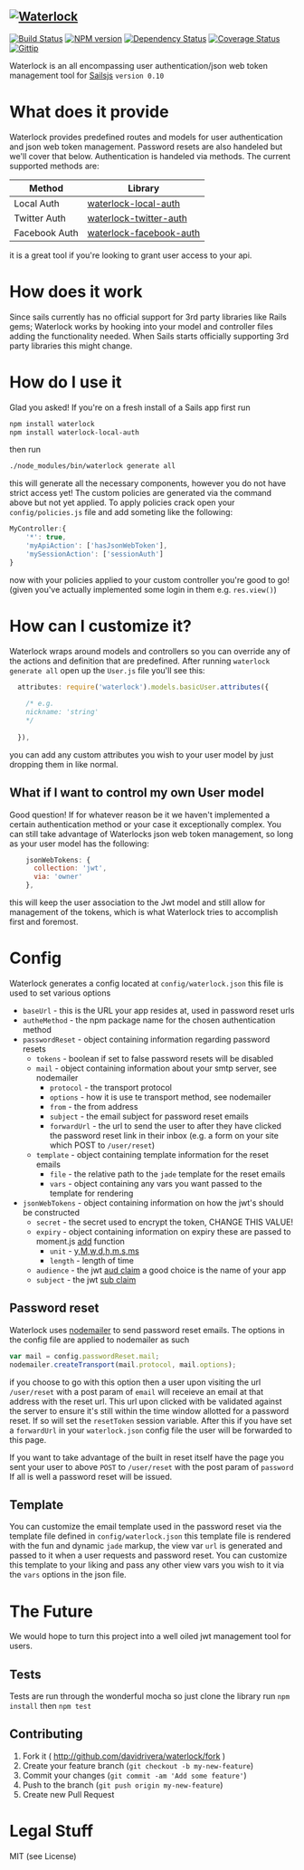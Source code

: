 [![Waterlock](https://lh3.googleusercontent.com/-aThk1tYLSh0/U5fAM6NyB5I/AAAAAAAAH84/FKmmmQ80XWY/w611-h144-no/waterlock-header.png)](http://davidrivera.github.io/waterlock/)
-----------------------------------------------
[![Build Status](http://img.shields.io/travis/davidrivera/waterlock.svg?style=flat)](https://travis-ci.org/davidrivera/waterlock) [![NPM version](http://img.shields.io/npm/v/waterlock.svg?style=flat)](http://badge.fury.io/js/waterlock) [![Dependency Status](http://img.shields.io/gemnasium/davidrivera/waterlock.svg?style=flat)](https://gemnasium.com/davidrivera/waterlock) [![Coverage Status](http://img.shields.io/coveralls/davidrivera/waterlock/master.svg?style=flat)](https://coveralls.io/r/davidrivera/waterlock?branch=master) [![Gittip](http://img.shields.io/gittip/davidrivera.svg?style=flat)](https://www.gittip.com/davidrivera/)


Waterlock is an all encompassing user authentication/json web token management tool for [Sailsjs](http://sailsjs.com) `version 0.10`

# What does it provide
Waterlock provides predefined routes and models for user authentication and json web token management. Password resets are also handeled but we'll cover that below.
Authentication is handeled via methods. The current supported methods are:

| Method | Library |
| ------------- | ------------- |
| Local Auth | [waterlock-local-auth](https://github.com/davidrivera/waterlock-local-auth) |
| Twitter Auth | [waterlock-twitter-auth](https://github.com/davidrivera/waterlock-twitter-auth) |
| Facebook Auth | [waterlock-facebook-auth](https://github.com/davidrivera/waterlock-facebook-auth) |

it is a great tool if you're looking to grant user access to your api.

# How does it work
Since sails currently has no official support for 3rd party libraries like Rails gems; Waterlock works by hooking into your model and controller files adding the functionality needed. When Sails starts officially supporting 3rd party libraries this might change.

# How do I use it
Glad you asked! If you're on a fresh install of a Sails app first run
```bash
npm install waterlock
npm install waterlock-local-auth
```

then run
```bash
./node_modules/bin/waterlock generate all
```
this will generate all the necessary components, however you do not have strict access yet! The custom policies are generated via the command above but not yet applied. To apply policies crack open your `config/policies.js` file and add someting like the following:

```js
MyController:{
	'*': true,
	'myApiAction': ['hasJsonWebToken'],
	'mySessionAction': ['sessionAuth']
}
```

now with your policies applied to your custom controller you're good to go! (given you've actually implemented some login in them e.g. `res.view()`)

# How can I customize it?
Waterlock wraps around models and controllers so you can override any of the actions and definition that are predefined. After running `waterlock generate all` open up the `User.js` file you'll see this:
```js
  attributes: require('waterlock').models.basicUser.attributes({
    
    /* e.g.
    nickname: 'string'
    */
    
  }),
```
you can add any custom attributes you wish to your user model by just dropping them in like normal.

## What if I want to control my own User model
Good question! If for whatever reason be it we haven't implemented a certain authentication method or your case it exceptionally complex. You can still take advantage of Waterlocks json web token management, so long as your user model has the following:

```js
    jsonWebTokens: {
      collection: 'jwt',
      via: 'owner'
    },
```

this will keep the user association to the Jwt model and still allow for management of the tokens, which is what Waterlock tries to accomplish first and foremost.

# Config
Waterlock generates a config located at `config/waterlock.json` this file is used to set various options

* `baseUrl` - this is the URL your app resides at, used in password reset urls
* `autheMethod` - the npm package name for the chosen authentication method
* `passwordReset` - object containing information regarding password resets
	* `tokens` - boolean if set to false password resets will be disabled
	* `mail` - object containing information about your smtp server, see nodemailer
		* `protocol` - the transport protocol
		* `options` - how it is use te transport method, see nodemailer
		* `from` - the from address 
		* `subject` - the email subject for password reset emails
		* `forwardUrl` - the url to send the user to after they have clicked the password reset link in their inbox (e.g. a form on your site which POST to `/user/reset`)
	* `template` - object containing template information for the reset emails
		* `file` - the relative path to the `jade` template for the reset emails
		* `vars` - object containing any vars you want passed to the template for rendering
* `jsonWebTokens` - object containing information on how the jwt's should be constructed
	* `secret` - the secret used to encrypt the token, CHANGE THIS VALUE!
	* `expiry` - object containing information on expiry these are passed to moment.js [add](http://momentjs.com/docs/#/manipulating/add/) function
		* `unit` - [y,M,w,d,h,m,s,ms](http://momentjs.com/docs/#/manipulating/add/)
		* `length` - length of time
	* `audience` - the jwt [aud claim](http://tools.ietf.org/html/draft-ietf-oauth-json-web-token-23#section-4.1.3) a good choice is the name of your app
	* `subject` - the jwt [sub claim](http://tools.ietf.org/html/draft-ietf-oauth-json-web-token-23#section-4.1.2)

## Password reset
Waterlock uses [nodemailer](http://www.nodemailer.com/) to send password reset emails. The options in the config file are applied to nodemailer as such
```js
var mail = config.passwordReset.mail;
nodemailer.createTransport(mail.protocol, mail.options);
```

if you choose to go with this option then a user upon visiting the url `/user/reset` with a post param of `email` will receieve an email at that address with the reset url. This url upon clicked with be validated against the server to ensure it's still within the time window allotted for a password reset. If so will set the `resetToken` session variable. After this if you have set a `forwardUrl` in your `waterlock.json` config file the user will be forwarded to this page.

If you want to take advantage of the built in reset itself have the page you sent your user to above `POST` to `/user/reset` with the post param of `password` If all is well a password reset will be issued.

## Template
You can customize the email template used in the password reset via the template file defined in `config/waterlock.json` this template file is rendered with the fun and dynamic `jade` markup, the view var `url` is generated and passed to it when a user requests and password reset. You can customize this template to your liking and pass any other view vars you wish to it via the `vars` options in the json file.

# The Future
We would hope to turn this project into a well oiled jwt management tool for users.

## Tests

Tests are run through the wonderful mocha so just clone the library run `npm install` then `npm test`

## Contributing

1. Fork it ( http://github.com/davidrivera/waterlock/fork )
2. Create your feature branch (`git checkout -b my-new-feature`)
3. Commit your changes (`git commit -am 'Add some feature'`)
4. Push to the branch (`git push origin my-new-feature`)
5. Create new Pull Request

# Legal Stuff
MIT (see License)
